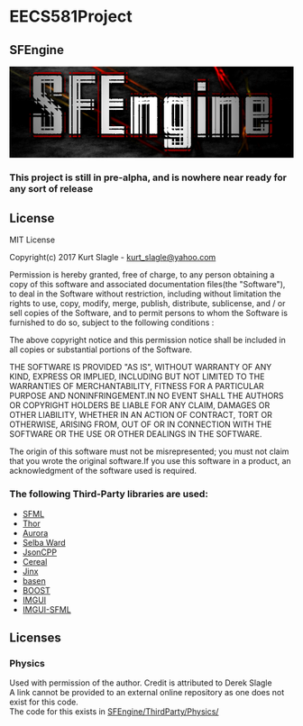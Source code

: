# EECS581Project

## SFEngine  
![SFEngine](https://github.com/JayhawkZombie/EECS581Project/blob/master/SFEngine/Samples/Logos/SFEngineLogo_Dark_Flame_Analogized.png)  

### This project is still in pre-alpha, and is nowhere near ready for any sort of release  

## License
MIT License

Copyright(c) 2017 Kurt Slagle - kurt_slagle@yahoo.com

Permission is hereby granted, free of charge, to any person obtaining a copy
of this software and associated documentation files(the "Software"), to deal
in the Software without restriction, including without limitation the rights
to use, copy, modify, merge, publish, distribute, sublicense, and / or sell
copies of the Software, and to permit persons to whom the Software is
furnished to do so, subject to the following conditions :

The above copyright notice and this permission notice shall be included in all
copies or substantial portions of the Software.

THE SOFTWARE IS PROVIDED "AS IS", WITHOUT WARRANTY OF ANY KIND, EXPRESS OR
IMPLIED, INCLUDING BUT NOT LIMITED TO THE WARRANTIES OF MERCHANTABILITY,
FITNESS FOR A PARTICULAR PURPOSE AND NONINFRINGEMENT.IN NO EVENT SHALL THE
AUTHORS OR COPYRIGHT HOLDERS BE LIABLE FOR ANY CLAIM, DAMAGES OR OTHER
LIABILITY, WHETHER IN AN ACTION OF CONTRACT, TORT OR OTHERWISE, ARISING FROM,
OUT OF OR IN CONNECTION WITH THE SOFTWARE OR THE USE OR OTHER DEALINGS IN THE
SOFTWARE.

The origin of this software must not be misrepresented; you must not claim
that you wrote the original software.If you use this software in a product,
an acknowledgment of the software used is required.
   
### The following Third-Party libraries are used:  
*  [SFML](https://www.sfml-dev.org/)  
*  [Thor](http://www.bromeon.ch/libraries/thor/)  
*  [Aurora](http://www.bromeon.ch/libraries/aurora/index.html)  
*  [Selba Ward](https://github.com/Hapaxia/SelbaWard)  
*  [JsonCPP](https://github.com/open-source-parsers/jsoncpp)  
*  [Cereal](http://uscilab.github.io/cereal/)  
*  [Jinx](https://github.com/JamesBoer/Jinx)  
*  [basen](https://github.com/azawadzki/base-n)  
*  [BOOST](http://www.boost.org/)  
*  [IMGUI](https://github.com/ocornut/imgui)
*  [IMGUI-SFML](https://github.com/eliasdaler/imgui-sfml)  

## Licenses

### Physics  
Used with permission of the author.  Credit is attributed to Derek Slagle  
A link cannot be provided to an external online repository as one does not exist for this code.  
The code for this exists in [SFEngine/ThirdParty/Physics/](https://github.com/JayhawkZombie/EECS581Project/tree/master/SFEngine/ThirdParty/Physics)  
